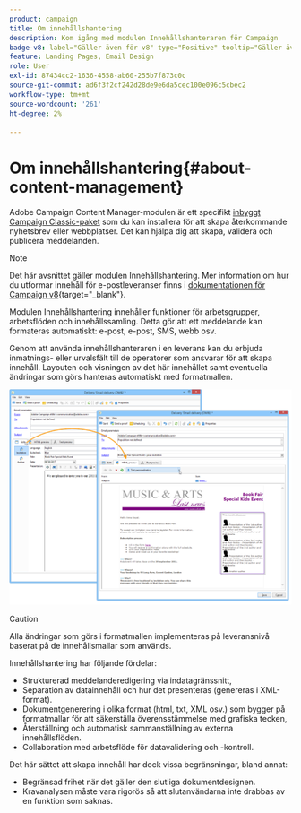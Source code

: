 ```yaml
---
product: campaign
title: Om innehållshantering
description: Kom igång med modulen Innehållshanteraren för Campaign
badge-v8: label="Gäller även för v8" type="Positive" tooltip="Gäller även Campaign v8"
feature: Landing Pages, Email Design
role: User
exl-id: 87434cc2-1636-4558-ab60-255b7f873c0c
source-git-commit: ad6f3f2cf242d28de9e6da5cec100e096c5cbec2
workflow-type: tm+mt
source-wordcount: '261'
ht-degree: 2%

---
```


# Om innehållshantering{#about-content-management}

Adobe Campaign Content Manager-modulen är ett specifikt [inbyggt Campaign Classic-paket](../../installation/using/installing-campaign-standard-packages.md) som du kan installera för att skapa återkommande nyhetsbrev eller webbplatser. Det kan hjälpa dig att skapa, validera och publicera meddelanden.

>[!NOTE]
>
>Det här avsnittet gäller modulen Innehållshantering. Mer information om hur du utformar innehåll för e-postleveranser finns i [dokumentationen för Campaign v8](https://experienceleague.adobe.com/docs/campaign/campaign-v8/send/emails/defining-the-email-content.html){target="_blank"}.

Modulen Innehållshantering innehåller funktioner för arbetsgrupper, arbetsflöden och innehållssamling. Detta gör att ett meddelande kan formateras automatiskt: e-post, e-post, SMS, webb osv.

Genom att använda innehållshanteraren i en leverans kan du erbjuda inmatnings- eller urvalsfält till de operatorer som ansvarar för att skapa innehåll. Layouten och visningen av det här innehållet samt eventuella ändringar som görs hanteras automatiskt med formatmallen.

![](assets/s_ncs_content_create_content_sample.png)

>[!CAUTION]
>
>Alla ändringar som görs i formatmallen implementeras på leveransnivå baserat på de innehållsmallar som används.

Innehållshantering har följande fördelar:

* Strukturerad meddelanderedigering via indatagränssnitt,
* Separation av datainnehåll och hur det presenteras (genereras i XML-format).
* Dokumentgenerering i olika format (html, txt, XML osv.) som bygger på formatmallar för att säkerställa överensstämmelse med grafiska tecken,
* Återställning och automatisk sammanställning av externa innehållsflöden.
* Collaboration med arbetsflöde för datavalidering och -kontroll.

Det här sättet att skapa innehåll har dock vissa begränsningar, bland annat:

* Begränsad frihet när det gäller den slutliga dokumentdesignen.
* Kravanalysen måste vara rigorös så att slutanvändarna inte drabbas av en funktion som saknas.
